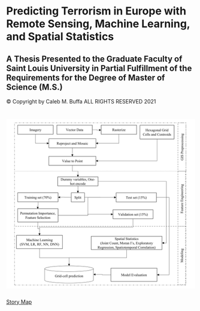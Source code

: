 # Predicting Terrorism in Europe with Remote Sensing, Machine Learning, and Spatial Statistics
## A Thesis Presented to the Graduate Faculty of Saint Louis University in Partial Fulfillment of the Requirements for the Degree of Master of Science (M.S.)
© Copyright by
Caleb M. Buffa
ALL RIGHTS RESERVED
2021

![alt text](docs/workflow.jpg)
=======

[Story Map](https://storymaps.arcgis.com/stories/61c47db0b6434df493c89b16d0cf4eb8)